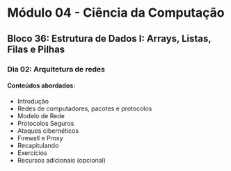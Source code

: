 # Módulo 04 - Ciência da Computação
## Bloco 36: Estrutura de Dados I: Arrays, Listas, Filas e Pilhas
### Dia 02: Arquitetura de redes
#### Conteúdos abordados:

* Introdução
* Redes de computadores, pacotes e protocolos
* Modelo de Rede
* Protocolos Seguros
* Ataques cibernéticos
* Firewall e Proxy
* Recapitulando
* Exercícios
* Recursos adicionais (opcional)
